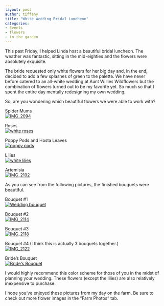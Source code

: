 ```yaml
---
layout: post
author: tiffany
title: "White Wedding Bridal Luncheon"
categories: 
- Events
- flowers
- in the garden
---
```


This past Friday, I helped Linda host a beautiful bridal luncheon. The weather was fantastic, sitting in the mid-eighties and the flowers were absolutely exquisite.

The bride requested only white flowers for her big day and, in the end, decided to add a few splashes of green to the palette. We have never before catered to an all-white wedding at Aunt Willies Wildflowers but the combination of flowers turned out to be my favorite yet. So much so that I spent the entire day mentally redesigning my own wedding.

So, are you wondering which beautiful flowers we were able to work with?

Spider Mums  
[![](jekyll_uploads/2011/06/IMG_2094-575x431.jpg "IMG_2094")](http://www.sweetpeonies.com/farm-photos/img_2094/)

Roses  
[![](jekyll_uploads/2011/06/IMG_2110-575x431.jpg "white roses")](http://www.sweetpeonies.com/farm-photos/img_2110/)

Poppy Pods and Hosta Leaves  
[![](jekyll_uploads/2011/06/IMG_2103-575x766.jpg "poppy pods")](http://www.sweetpeonies.com/farm-photos/img_2103/)

Lilies  
[![](jekyll_uploads/2011/06/IMG_2101-575x431.jpg "white lilies")](http://www.sweetpeonies.com/farm-photos/img_2101/)

Artemisia  
[![](jekyll_uploads/2011/06/IMG_2102-575x431.jpg "IMG_2102")](http://www.sweetpeonies.com/farm-photos/img_2102/)

As you can see from the following pictures, the finished bouquets were beautiful.

Bouquet #1  
[![](jekyll_uploads/2011/06/IMG_2111-575x431.jpg "Wedding bouquet")](http://www.sweetpeonies.com/2011/06/white-wedding-bridal-luncheon/img_2111/)

Bouquet #2  
[![](jekyll_uploads/2011/06/IMG_2114-575x431.jpg "IMG_2114")](http://www.sweetpeonies.com/2011/06/white-wedding-bridal-luncheon/img_2114/)

Bouquet #3  
[![](jekyll_uploads/2011/06/IMG_2118-575x431.jpg "IMG_2118")](http://www.sweetpeonies.com/2011/06/white-wedding-bridal-luncheon/img_2118/)

Bouquet #4 (I think this is actually 3 bouquets together.)  
[![](jekyll_uploads/2011/06/IMG_2122-575x431.jpg "IMG_2122")](http://www.sweetpeonies.com/2011/06/white-wedding-bridal-luncheon/img_2122/)

Bride’s Bouquet  
[![](jekyll_uploads/2011/06/IMG_2123-575x431.jpg "Bride's Bouquet")](http://www.sweetpeonies.com/2011/06/white-wedding-bridal-luncheon/img_2123/)

I would highly recommend this color scheme for those of you in the midst of planning your wedding. These flowers (except the lilies) are also relatively inexpensive to purchase.

I hope you’ve enjoyed these pictures from my day on the farm. Be sure to check out more flower images in the “Farm Photos” tab.
